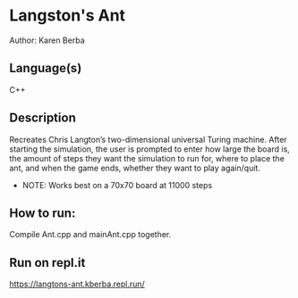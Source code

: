 # Langston's Ant
Author: Karen Berba

## Language(s)
C++

## Description
Recreates Chris Langton’s two-dimensional universal Turing machine. After starting the
simulation, the user is prompted to enter how large the board is, the amount of
steps they want the simulation to run for, where to place the ant, and when the
game ends, whether they want to play again/quit.

* NOTE: Works best on a 70x70 board at 11000 steps

## How to run:
Compile Ant.cpp and mainAnt.cpp together.

## Run on repl.it
https://langtons-ant.kberba.repl.run/
